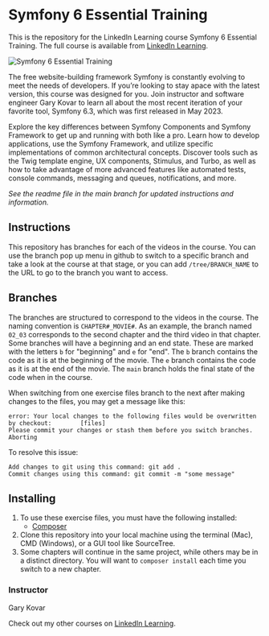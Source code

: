 # Symfony 6 Essential Training
This is the repository for the LinkedIn Learning course Symfony 6 Essential Training. The full course is available from [LinkedIn Learning][lil-course-url].

![Symfony 6 Essential Training][lil-thumbnail-url] 

The free website-building framework Symfony is constantly evolving to meet the needs of developers. If you’re looking to stay apace with the latest version, this course was designed for you. Join instructor and software engineer Gary Kovar to learn all about the most recent iteration of your favorite tool, Symfony 6.3, which was first released in May 2023.

Explore the key differences between Symfony Components and Symfony Framework to get up and running with both like a pro. Learn how to develop applications, use the Symfony Framework, and utilize specific implementations of common architectural concepts. Discover tools such as the Twig template engine, UX components, Stimulus, and Turbo, as well as how to take advantage of more advanced features like automated tests, console commands, messaging and queues, notifications, and more.



_See the readme file in the main branch for updated instructions and information._
## Instructions
This repository has branches for each of the videos in the course. You can use the branch pop up menu in github to switch to a specific branch and take a look at the course at that stage, or you can add `/tree/BRANCH_NAME` to the URL to go to the branch you want to access.

## Branches
The branches are structured to correspond to the videos in the course. The naming convention is `CHAPTER#_MOVIE#`. As an example, the branch named `02_03` corresponds to the second chapter and the third video in that chapter. 
Some branches will have a beginning and an end state. These are marked with the letters `b` for "beginning" and `e` for "end". The `b` branch contains the code as it is at the beginning of the movie. The `e` branch contains the code as it is at the end of the movie. The `main` branch holds the final state of the code when in the course.

When switching from one exercise files branch to the next after making changes to the files, you may get a message like this:

    error: Your local changes to the following files would be overwritten by checkout:        [files]
    Please commit your changes or stash them before you switch branches.
    Aborting

To resolve this issue:
	
    Add changes to git using this command: git add .
	Commit changes using this command: git commit -m "some message"

## Installing
1. To use these exercise files, you must have the following installed:
	- [Composer](https://getcomposer.org/)
2. Clone this repository into your local machine using the terminal (Mac), CMD (Windows), or a GUI tool like SourceTree.
3. Some chapters will continue in the same project, while others may be in a distinct directory. You will want to `composer install` each time you switch to a new chapter.

### Instructor

Gary Kovar 
                            


                            

Check out my other courses on [LinkedIn Learning](https://www.linkedin.com/learning/instructors/gary-kovar).

[lil-course-url]: https://www.linkedin.com/learning/symfony-6-essential-training?dApp=59033956&leis=LAA
[lil-thumbnail-url]: https://media.licdn.com/dms/image/D4D0DAQE9TG9cfvCb6g/learning-public-crop_288_512/0/1691427081657?e=2147483647&v=beta&t=9_YV1_cqWxGy3VnKCIC6XRzGEwfEb_4eh4HPFxki8iM
